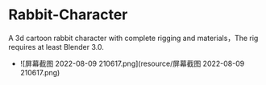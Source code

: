 # Rabbit-Character
A 3d cartoon rabbit character with complete rigging and materials，The rig requires at least Blender 3.0.

- ![屏幕截图 2022-08-09 210617.png](resource/屏幕截图 2022-08-09 210617.png)

